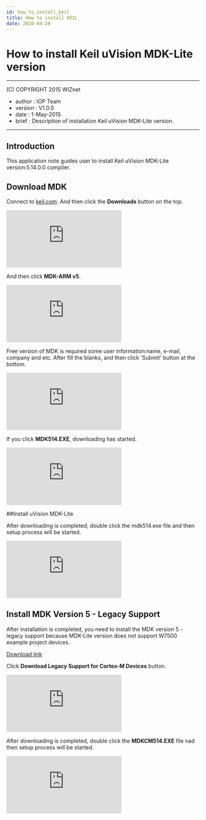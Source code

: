 ```yaml
---
id: how_to_install_keil
title: How to install KEIL
date: 2020-04-20
--- 
```


# How to install Keil uVision MDK-Lite version

******************************************************************************
(C) COPYRIGHT 2015 WIZnet

  * author  : IOP Team
  * version : V1.0.0
  * date    : 1-May-2015
  * brief   : Description of installation Keil uVision MDK-Lite version.

******************************************************************************
## Introduction

This application note guides user to install Keil uVision MDK-Lite version:5.14.0.0 compiler. 

## Download MDK

Connect to [keil.com](http://www.keil.com/). And then click the **Downloads** button on the top.

![](http://wizwiki.net/wiki/lib/exe/fetch.php?media=products:w7500:documents:appnote:keil_1.jpg)

And then click **MDK-ARM v5**.

![](http://wizwiki.net/wiki/lib/exe/fetch.php?media=products:w7500:documents:appnote:keil_2.jpg)

Free version of MDK is required some user information:name, e-mail, company and etc. After fill the blanks, 
and then click 'Submit' button at the bottom.

![](http://wizwiki.net/wiki/lib/exe/fetch.php?media=products:w7500:documents:appnote:keil_5.jpg)

If you click **MDK514.EXE**, downloading has started.

![](http://wizwiki.net/wiki/lib/exe/fetch.php?media=products:w7500:documents:appnote:keil_3.jpg)

##Install uVision MDK-Lite

After downloading is completed, double click the mdk514.exe file and then setup process will be started.

![](http://wizwiki.net/wiki/lib/exe/fetch.php?media=products:w7500:documents:appnote:keil_4.jpg)

## Install MDK Version 5 - Legacy Support

After installation is completed, you need to install the MDK version 5 - legacy support because MDK-Lite version does not
support W7500 example project devices.

[Download link](http://www2.keil.com/mdk5/legacy/)

Click **Download Legacy Support for Cortex-M Devices** button.

![](http://wizwiki.net/wiki/lib/exe/fetch.php?media=products:w7500:documents:appnote:keil_6.jpg)

After downloading is completed, double click the **MDKCM514.EXE** file nad then setup process will be started.

![](http://wizwiki.net/wiki/lib/exe/fetch.php?media=products:w7500:documents:appnote:keil_7.jpg)
